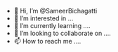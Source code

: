 - 👋 Hi, I’m @SameerBichagatti
- 👀 I’m interested in ...
- 🌱 I’m currently learning ....
- 💞️ I’m looking to collaborate on ....
- 📫 How to reach me ....

<!---
SameerBichagatti/SameerBichagatti is a ✨ special ✨ repository because its `README.md` (this file) appears on your GitHub profile.
You can click the Preview link to take a look at your changes.
--->
